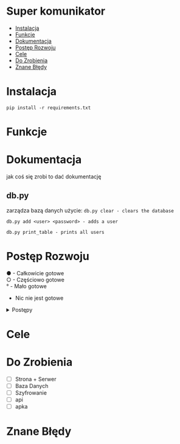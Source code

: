 # Super komunikator
- [Instalacja](#instalacja)
- [Funkcje](#funkcje)
- [Dokumentacja](#dokumentacja)
- [Postęp Rozwoju](#postęp-rzeczy)
- [Cele](#cele)
- [Do Zrobienia](#do-zrobienia)
- [Znane Błędy](#znane-błędy)

# Instalacja
```shell
pip install -r requirements.txt
```

# Funkcje

# Dokumentacja
jak coś się zrobi to dać dokumentację

## db.py
zarządza bazą danych
użycie:
`db.py clear - clears the database`

`db.py add <user> <password> - adds a user`

`db.py print_table - prints all users`

# Postęp Rozwoju

● - Całkowicie gotowe <br>
○ - Częściowo gotowe <br>
°  - Mało gotowe <br>
   - Nic nie jest gotowe <br>

<details>
<summary> Postępy </summary>
- ° Podstawa serwera
-   Obsługa bazy danych
-   Działające API - Weryfikacja danych
-   Działające API - Obsługa wiadomości
-   Inne g$%&a
</details>

# Cele

# Do Zrobienia
 - [ ] Strona + Serwer
 - [ ] Baza Danych
 - [ ] Szyfrowanie
 - [ ] api
 - [ ] apka

# Znane Błędy

